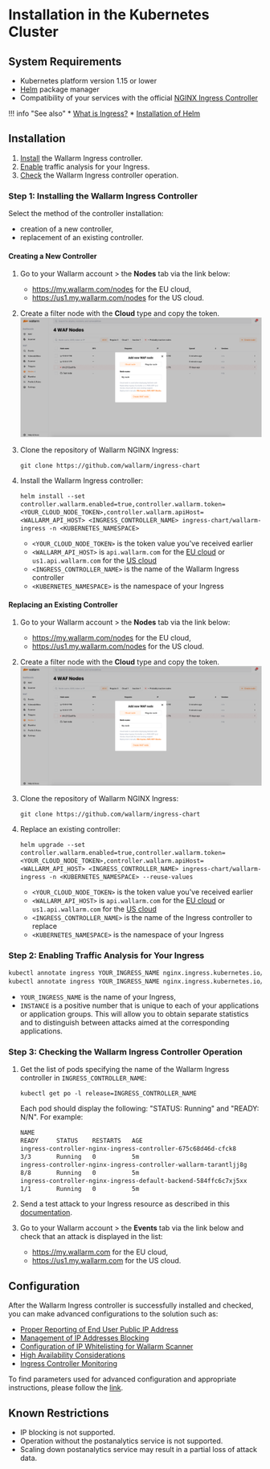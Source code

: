 # Installation in the Kubernetes Cluster

## System Requirements

* Kubernetes platform version 1.15 or lower
* [Helm](https://helm.sh/) package manager
* Compatibility of your services with the official [NGINX Ingress Controller](https://github.com/kubernetes/ingress-nginx)

!!! info "See also"
    * [What is Ingress?](https://kubernetes.io/docs/concepts/services-networking/ingress/)
    * [Installation of Helm](https://helm.sh/docs/intro/install/)

## Installation

1. [Install](#step-1-installing-the-wallarm-ingress-controller) the Wallarm Ingress controller.
2. [Enable](#step-2-enabling-traffic-analysis-for-your-ingress) traffic analysis for your Ingress.
3. [Check](#step-3-checking-the-wallarm-ingress-controller-operation) the Wallarm Ingress controller operation. 

### Step 1: Installing the Wallarm Ingress Controller

Select the method of the controller installation:
* creation of a new controller,
* replacement of an existing controller.

#### Creating a New Controller

1. Go to your Wallarm account > the **Nodes** tab via the link below:
    * https://my.wallarm.com/nodes for the EU cloud,
    * https://us1.my.wallarm.com/nodes for the US cloud.
2. Create a filter node with the **Cloud** type and copy the token.
    ![!Creation of a cloud node](../images/installation-kubernetes/create-cloud-node.png)
3. Clone the repository of Wallarm NGINX Ingress:
    ```
    git clone https://github.com/wallarm/ingress-chart
    ```
4. Install the Wallarm Ingress controller:
    ```
    helm install --set controller.wallarm.enabled=true,controller.wallarm.token=<YOUR_CLOUD_NODE_TOKEN>,controller.wallarm.apiHost=<WALLARM_API_HOST> <INGRESS_CONTROLLER_NAME> ingress-chart/wallarm-ingress -n <KUBERNETES_NAMESPACE>
    ```
   
    * `<YOUR_CLOUD_NODE_TOKEN>` is the token value you've received earlier
    * `<WALLARM_API_HOST>` is `api.wallarm.com` for the [EU cloud](../quickstart-en/how-wallarm-works/qs-intro-en.md#eu-cloud) or `us1.api.wallarm.com` for the [US cloud](../quickstart-en/how-wallarm-works/qs-intro-en.md#us-cloud)
    * `<INGRESS_CONTROLLER_NAME>` is the name of the Wallarm Ingress controller
    * `<KUBERNETES_NAMESPACE>` is the namespace of your Ingress
    
      
#### Replacing an Existing Controller

1. Go to your Wallarm account > the **Nodes** tab via the link below:
    * https://my.wallarm.com/nodes for the EU cloud,
    * https://us1.my.wallarm.com/nodes for the US cloud.
2. Create a filter node with the **Cloud** type and copy the token.
    ![!Creation of a cloud node](../images/installation-kubernetes/create-cloud-node.png)
3. Clone the repository of Wallarm NGINX Ingress:
   
    ```
    git clone https://github.com/wallarm/ingress-chart
    ```
4. Replace an existing controller:
   
    ```
    helm upgrade --set controller.wallarm.enabled=true,controller.wallarm.token=<YOUR_CLOUD_NODE_TOKEN>,controller.wallarm.apiHost=<WALLARM_API_HOST> <INGRESS_CONTROLLER_NAME> ingress-chart/wallarm-ingress -n <KUBERNETES_NAMESPACE> --reuse-values
    ```
   
    * `<YOUR_CLOUD_NODE_TOKEN>` is the token value you've received earlier
    * `<WALLARM_API_HOST>` is `api.wallarm.com` for the [EU cloud](../quickstart-en/how-wallarm-works/qs-intro-en.md#eu-cloud) or `us1.api.wallarm.com` for the [US cloud](../quickstart-en/how-wallarm-works/qs-intro-en.md#us-cloud)
    * `<INGRESS_CONTROLLER_NAME>` is the name of the Ingress controller to replace
    * `<KUBERNETES_NAMESPACE>` is the namespace of your Ingress

### Step 2: Enabling Traffic Analysis for Your Ingress

``` bash
kubectl annotate ingress YOUR_INGRESS_NAME nginx.ingress.kubernetes.io/wallarm-mode=monitoring
kubectl annotate ingress YOUR_INGRESS_NAME nginx.ingress.kubernetes.io/wallarm-instance=INSTANCE
```
* `YOUR_INGRESS_NAME` is the name of your Ingress,
* `INSTANCE` is a positive number that is unique to each of your applications or application groups. This will allow you to obtain separate statistics and to distinguish between attacks aimed at the corresponding applications.

### Step 3: Checking the Wallarm Ingress Controller Operation

1. Get the list of pods specifying the name of the Wallarm Ingress controller in `INGRESS_CONTROLLER_NAME`:
    ```
    kubectl get po -l release=INGRESS_CONTROLLER_NAME
    ```

    Each pod should display the following: "STATUS: Running" and "READY: N/N". For example:

    ```
    NAME                                                              READY     STATUS    RESTARTS   AGE
    ingress-controller-nginx-ingress-controller-675c68d46d-cfck8      3/3       Running   0          5m
    ingress-controller-nginx-ingress-controller-wallarm-tarantljj8g   8/8       Running   0          5m
    ingress-controller-nginx-ingress-default-backend-584ffc6c7xj5xx   1/1       Running   0          5m
    ```
2. Send a test attack to your Ingress resource as described in this [documentation](../quickstart-en/qs-check-operation-en.md#2-run-a-test-attack).
3. Go to your Wallarm account > the **Events** tab via the link below and check that an attack is displayed in the list:
    * https://my.wallarm.com for the EU cloud,
    * https://us1.my.wallarm.com for the US cloud.

## Configuration

After the Wallarm Ingress controller is successfully installed and checked, you can make advanced configurations to the solution such as:
* [Proper Reporting of End User Public IP Address](configuration-guides/wallarm-ingress-controller/best-practices/report-public-user-ip.md)
* [Management of IP Addresses Blocking](configuration-guides/wallarm-ingress-controller/best-practices/block-ip-addresses.md)
* [Configuration of IP Whitelisting for Wallarm Scanner](configuration-guides/wallarm-ingress-controller/best-practices/whitelist-wallarm-ip-addresses.md)
* [High Availability Considerations](configuration-guides/wallarm-ingress-controller/best-practices/high-availability-considerations.md)
* [Ingress Controller Monitoring](configuration-guides/wallarm-ingress-controller/best-practices/ingress-controller-monitoring.md)

To find parameters used for advanced configuration and appropriate instructions, please follow the [link](configure-kubernetes-en.md).

## Known Restrictions

* IP blocking is not supported.
* Operation without the postanalytics service is not supported. 
* Scaling down postanalytics service may result in a partial loss of attack data.
